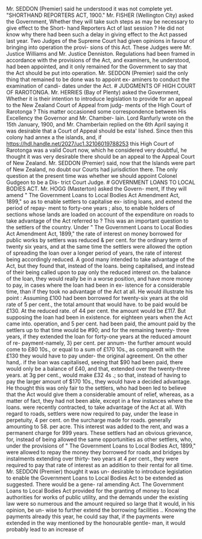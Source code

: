 Mr. SEDDON (Premier) said he understood it was not complete yet. "SHORTHAND REPORTERS ACT, 1900." Mr. FISHER (Wellington City) asked the Government, Whether they will take such steps as may be necessary to give effect to the Short- hand Reporters Act of last session ? He did not know why there had been such a delay in giving effect to the Act passed last year. Two Judges of the Supreme Court had given opinions in favour of bringing into operation the provi- sions of this Act. These Judges were Mr. Justice Williams and Mr. Justice Denniston. Regulations had been framed in accordance with the provisions of the Act, and examiners, he understood, had been appointed, and it only remained for the Government to say that the Act should be put into operation. Mr. SEDDON (Premier) said the only thing that remained to be done was to appoint ex- aminers to conduct the examination of candi- dates under the Act. # JUDGMENTS OF HIGH COURT OF RAROTONGA. Mr. HERRIES (Bay of Plenty) asked the Government, Whether it is their intention to introduce legislation to provide for an appeal to the New Zealand Court of Appeal from judg- ments of the High Court of Rarotonga ? This matter occasioned some correspondence between His Excellency the Governor and Mr. Chamber- lain. Lord Ranfurly wrote on the 15th January, 1900, and Mr. Chamberlain replied on the 6th April saying it was desirable that a Court of Appeal should be esta' lished. Since then this colony had annex a the islands, and, if https://hdl.handle.net/2027/uc1.32106019788253 this High Court of Rarotonga was a valid Court now, which he considered very doubtful, he thought it was very desirable there should be an appeal to the Appeal Court of New Zealand. Mr. SEDDON (Premier) said, now that the Islands were part of New Zealand, no doubt our Courts had jurisdiction there. The only question at the present time was whether we should appoint Colonel Gudgeon to be a Dis- trict Court Judge. # GOVERNMENT LOANS TO LOCAL BODIES ACT. Mr. HOGG (Masterton) asked the Govern- ment, If they will amend " The Government Loans to Local Bodies Act Amendment Act, 1899," so as to enable settlers to capitalise ex- isting loans, and extend the period of repay- ment to forty-one years ; also, to enable holders of sections whose lands are loaded on account of the expenditure on roads to take advantage of the Act referred to ? This was an important question to the settlers of the country. Under " The Government Loans to Local Bodies Act Amendment Act, 1899," the rate of interest on money borrowed for public works by settlers was reduced & per cent. for the ordinary term of twenty six years, and at the same time the settlers were allowed the option of spreading the loan over a longer period of years, the rate of interest being accordingly reduced. A good many intended to take advantage of the Act, but they found that, instead of the loans. being capitalised, and instead of their being called upon to pay only the reduced interest on. the balance of the loan, they would really be in a worse position, and have more money to pay, in cases where the loan had been in ex- istence for a considerable time, than if they took no advantage of the Act at all. He would illustrate his point : Assuming £100 had been borrowed for twenty-six years at the old rate of 5 per cent., the total amount that would have. to be paid would be £130. At the reduced rate. of 44 per cent. the amount would be £117. But supposing the loan had been in existence. for eighteen years when the Act came into. operation, and 5 per cent. had been paid, the amount paid by the settlers up to that time would be #90; and for the remaining twenty- three years, if they extended the loan for forty-one years at the reduced amount of re- payment-namely, 3} per cent. per annum- the further amount would come to £80 10s., or equal to a sum of £170 10s., as comparedt with the £130 they would have to pay under- the original agreement. On the other hand,. if the loan was capitalised, seeing that $90 had been paid, there would only be a balance of £40, and that, extended over the twenty-three years. at 3g per cent., would make £32 4s .; so that, instead of having to pay the larger amount of $170 10s., they would have a decided advantage. He thought this was only fair to the settlers, who had been led to believe that the Act would give them a considerable amount of relief, whereas, as a matter of fact, they had not been able, except in a few instances where the loans. were recently contracted, to take advantage of the Act at all. With regard to roads, settlers were now required to pay, under the lease in perpetuity, 4 per cent. on the surcharge made for roads. generally amounting to 58. per acre. This interest was added to the rent, and was a permanent charge for 999 years. These settlers had an obvious grievance, for, instead of being allowed the same opportunities as other settlers, who, under the provisions of " The Government Loans to Local Bodies Act, 1899," were allowed to repay the money they borrowed for roads and bridges by instalments extending over thirty- two years at 4 per cent., they were required to pay that rate of interest as an addition to their rental for all time. Mr. SEDDON (Premier) thought it was un- desirable to introduce legislation to enable the Government Loans to Local Bodies Act to be extended as suggested. There would be a gene- ral amending Act. The Government Loans to Local Bodies Act provided for the granting of money to local authorities for works of public utility, and the demands under the existing law were so numerous and the amount required so large that it would, in his opinion, be un- wise to further extend the borrowing facilities .. Knowing the payments already this year, he could say that, if the payments were extended in the way mentioned by the honourable gentle- man, it would probably lead to an increase of 